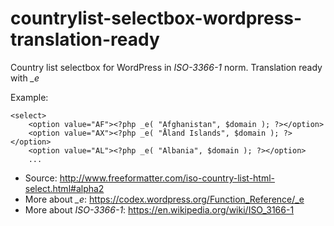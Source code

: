 # countrylist-selectbox-wordpress-translation-ready
Country list selectbox for WordPress in *ISO-3366-1* norm. Translation ready with *_e*

Example:
```
<select>
	<option value="AF"><?php _e( "Afghanistan", $domain ); ?></option>
	<option value="AX"><?php _e( "Åland Islands", $domain ); ?></option>
	<option value="AL"><?php _e( "Albania", $domain ); ?></option>
	...
```

* Source: http://www.freeformatter.com/iso-country-list-html-select.html#alpha2
* More about *_e*: https://codex.wordpress.org/Function_Reference/_e
* More about *ISO-3366-1*: https://en.wikipedia.org/wiki/ISO_3166-1
